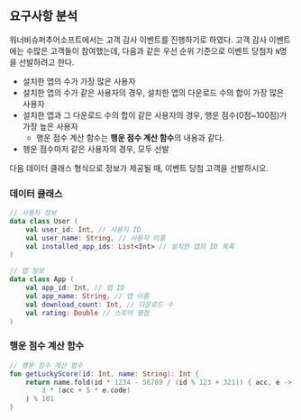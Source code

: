 ## 요구사항 분석
워너비슈퍼추어소프트에서는 고객 감사 이벤트를 진행하기로 하였다. 고객 감사 이벤트에는 수많은 고객들이 참여했는데, 다음과 같은 우선 순위 기준으로 이벤트 당첨자 ```N```명을 선발하려고 한다.
* 설치한 앱의 수가 가장 많은 사용자
* 설치한 앱의 수가 같은 사용자의 경우, 설치한 앱의 다운로드 수의 합이 가장 많은 사용자
* 설치한 앱과 그 다운로드 수의 합이 같은 사용자의 경우, 행운 점수(0점~100점)가 가장 높은 사용자
  * 행운 점수 계산 함수는 **행운 점수 계산 함수**의 내용과 같다.
* 행운 점수마저 같은 사용자의 경우, 모두 선발

다음 데이터 클래스 형식으로 정보가 제공될 때, 이벤트 당첨 고객을 선발하시오.

### 데이터 클래스
```kotlin
// 사용자 정보
data class User (
    val user_id: Int, // 사용자 ID
    val user_name: String, // 사용자 이름
    val installed_app_ids: List<Int> // 설치한 앱의 ID 목록
)

// 앱 정보
data class App (
    val app_id: Int, // 앱 ID
    val app_name: String, // 앱 이름
    val download_count: Int, // 다운로드 수
    val rating: Double // 스토어 평점
)
```

### 행운 점수 계산 함수
```kotlin
// 행운 점수 계산 함수
fun getLuckyScore(id: Int, name: String): Int {
    return name.fold(id * 1234 - 56789 / (id % 123 + 321)) { acc, e ->
        3 * (acc + 5 * e.code)
    } % 101
}
```
